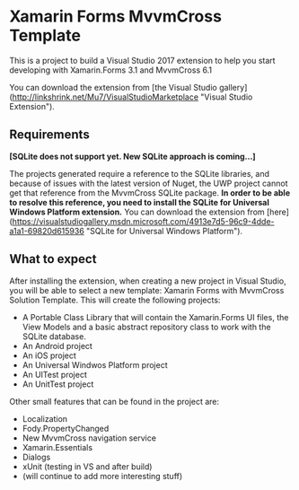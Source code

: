 # Xamarin Forms MvvmCross Template

This is a project to build a Visual Studio 2017 extension to help you start developing with Xamarin.Forms 3.1 and MvvmCross 6.1

You can download the extension from [the Visual Studio gallery] (http://linkshrink.net/Mu7/VisualStudioMarketplace "Visual Studio Extension").

## Requirements

__[SQLite does not support yet. New SQLite approach is coming...]__

The projects generated require a reference to the SQLite libraries, and because of issues with the latest version of Nuget, the UWP project cannot get that reference from the MvvmCross SQLite package. __In order to be able to resolve this reference, you need to install the SQLite for Universal Windows Platform extension.__ You can download the extension from [here] (https://visualstudiogallery.msdn.microsoft.com/4913e7d5-96c9-4dde-a1a1-69820d615936 "SQLite for Universal Windows Platform"). 

## What to expect

After installing the extension, when creating a new project in Visual Studio, you will be able to select a new template: Xamarin Forms with MvvmCross Solution Template. This will create the following projects:

* A Portable Class Library that will contain the Xamarin.Forms UI files, the View Models and a basic abstract repository class to work with the SQLite database.
* An Android project
* An iOS project
* An Universal Windwos Platform project
* An UITest project
* An UnitTest project

Other small features that can be found in the project are:

* Localization
* Fody.PropertyChanged
* New MvvmCross navigation service
* Xamarin.Essentials
* Dialogs
* xUnit (testing in VS and after build)
* (will continue to add more interesting stuff)